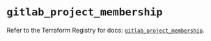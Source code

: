 # `gitlab_project_membership`

Refer to the Terraform Registry for docs: [`gitlab_project_membership`](https://registry.terraform.io/providers/gitlabhq/gitlab/18.1.1/docs/resources/project_membership).
